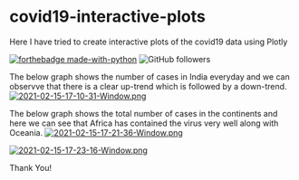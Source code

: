 # covid19-interactive-plots
Here I have tried to create interactive plots of the covid19 data using Plotly

[![forthebadge made-with-python](http://ForTheBadge.com/images/badges/made-with-python.svg)](https://www.python.org/) ![GitHub followers](https://img.shields.io/github/followers/mihir2709?label=Follow&logoColor=blue&style=social)


The below graph shows the number of cases in India everyday and we can observve that there is a clear up-trend which is followed by a down-trend.
[![2021-02-15-17-10-31-Window.png](https://i.postimg.cc/m2vcc6Pk/2021-02-15-17-10-31-Window.png)](https://postimg.cc/ykT6tjXC)


The below graph shows the total number of cases in the continents and here we can see that Africa has contained the virus very well along with Oceania.
[![2021-02-15-17-21-36-Window.png](https://i.postimg.cc/gkVD2R0C/2021-02-15-17-21-36-Window.png)](https://postimg.cc/56tvPXLg)



[![2021-02-15-17-23-16-Window.png](https://i.postimg.cc/wvNNb8yC/2021-02-15-17-23-16-Window.png)](https://postimg.cc/R6MqNYTd)

Thank You!
